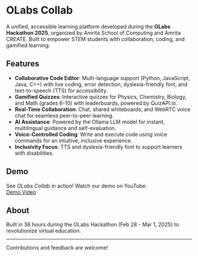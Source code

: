 # OLabs Collab

A unified, accessible learning platform developed during the **OLabs Hackathon 2025**, organized by Amrita School of Computing and Amrita CREATE. Built to empower STEM students with collaboration, coding, and gamified learning.

## Features

- **Collaborative Code Editor**: Multi-language support (Python, JavaScript, Java, C++) with live coding, error detection, dyslexia-friendly font, and text-to-speech (TTS) for accessibility.
- **Gamified Quizzes**: Interactive quizzes for Physics, Chemistry, Biology, and Math (grades 6-10) with leaderboards, powered by QuizAPI.io.
- **Real-Time Collaboration**: Chat, shared whiteboards, and WebRTC voice chat for seamless peer-to-peer learning.
- **AI Assistance**: Powered by the Ollama LLM model for instant, multilingual guidance and self-evaluation.
- **Voice-Controlled Coding**: Write and execute code using voice commands for an intuitive, inclusive experience.
- **Inclusivity Focus**: TTS and dyslexia-friendly font to support learners with disabilities.

## Demo

See *OLabs Collab* in action! Watch our demo on YouTube:  
[Demo Video](https://www.youtube.com/watch?v=5X1acfM0kMQ)



## About

Built in 36 hours during the OLabs Hackathon (Feb 28 - Mar 1, 2025) to revolutionize virtual education.  

---

Contributions and feedback are welcome!
